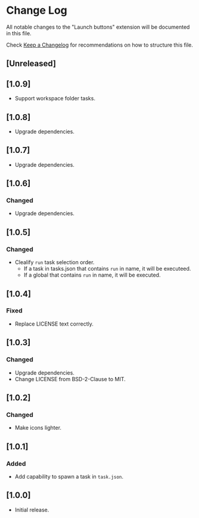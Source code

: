# Change Log

All notable changes to the "Launch buttons" extension will be documented in this file.

Check [Keep a Changelog](http://keepachangelog.com/) for recommendations on how to structure this file.

## [Unreleased]

## [1.0.9]

- Support workspace folder tasks.

## [1.0.8]

- Upgrade dependencies.

## [1.0.7]

- Upgrade dependencies.

## [1.0.6]

### Changed

- Upgrade dependencies.

## [1.0.5]

### Changed

- Clealify `run` task selection order.
  - If a task in tasks.json that contains `run` in name, it will be executeed.
  - If a global that contains `run` in name, it will be executed.

## [1.0.4]

### Fixed

- Replace LICENSE text correctly.

## [1.0.3]

### Changed

- Upgrade dependencies.
- Change LICENSE from BSD-2-Clause to MIT.

## [1.0.2]

### Changed

- Make icons lighter.

## [1.0.1]

### Added

- Add capability to spawn a task in `task.json`.

## [1.0.0]

- Initial release.
